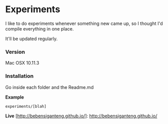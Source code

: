# Experiments
I like to do experiments whenever something new came up, so I thought I'd compile everything in one place.

It'll be updated regularly.

### Version
Mac OSX 10.11.3

### Installation
Go inside each folder and  the Readme.md

**Example**
```sh
experiments/[blah]
```

**Live**
[http://bebensiganteng.github.io/]: <http://bebensiganteng.github.io/>
 
